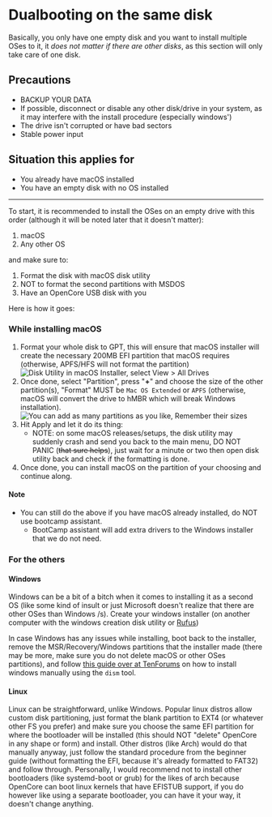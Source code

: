 # Dualbooting on the same disk

Basically, you only have one empty disk and you want to install multiple OSes to it, it *does not matter if there are other disks*, as this section will only take care of one disk.

## Precautions

* BACKUP YOUR DATA
* If possible, disconnect or disable any other disk/drive in your system, as it may interfere with the install procedure (especially windows')
* The drive isn't corrupted or have bad sectors
* Stable power input

## Situation this applies for

* You already have macOS installed
* You have an empty disk with no OS installed

---

To start, it is recommended to install the OSes on an empty drive with this order (although it will be noted later that it doesn't matter):

1. macOS
2. Any other OS

and make sure to:

1. Format the disk with macOS disk utility
2. NOT to format the second partitions with MSDOS
3. Have an OpenCore USB disk with you

Here is how it goes:

### While installing macOS

1. Format your whole disk to GPT, this will ensure that macOS installer will create the necessary 200MB EFI partition that macOS requires (otherwise, APFS/HFS will not format the partition)
   ![Disk Utility in macOS Installer, select View > All Drives](../images/disku1.png)
2. Once done, select "Partition", press "**+**" and choose the size of the other partition(s), "Format" MUST be `Mac OS Extended` or `APFS` (otherwise, macOS will convert the drive to hMBR which will break Windows installation).
   ![You can add as many partitions as you like, **Remember their sizes**](../images/disku2.png)
3. Hit Apply and let it do its thing:
   * NOTE: on some macOS releases/setups, the disk utility may suddenly crash and send you back to the main menu, DO NOT PANIC (~~that sure helps~~), just wait for a minute or two then open disk utility back and check if the formatting is done.
4. Once done, you can install macOS on the partition of your choosing and continue along.

#### Note

* You can still do the above if you have macOS already installed, do NOT use bootcamp assistant.
  * BootCamp assistant will add extra drivers to the Windows installer that we do not need.

### For the others

#### Windows

Windows can be a bit of a bitch when it comes to installing it as a second OS (like some kind of insult or just Microsoft doesn't realize that there are other OSes than Windows /s). Create your windows installer (on another computer with the windows creation disk utility or [Rufus](https://rufus.ie))

In case Windows has any issues while installing, boot back to the installer, remove the MSR/Recovery/Windows partitions that the installer made (there may be more, make sure you do not delete macOS or other OSes partitions), and follow [this guide over at TenForums](https://www.tenforums.com/tutorials/84331-apply-windows-image-using-dism-instead-clean-install.html) on how to install windows manually using the `dism` tool.

#### Linux

Linux can be straightforward, unlike Windows. Popular linux distros allow custom disk partitioning, just format the blank partition to EXT4 (or whatever other FS you prefer) and make sure you choose the same EFI partition for where the bootloader will be installed (this should NOT "delete" OpenCore in any shape or form) and install. Other distros (like Arch) would do that manually anyway, just follow the standard procedure from the beginner guide (without formatting the EFI, because it's already formatted to FAT32) and follow through. Personally, I would recommend not to install other bootloaders (like systemd-boot or grub) for the likes of arch because OpenCore can boot linux kernels that have EFISTUB support, if you do however like using a separate bootloader, you can have it your way, it doesn't change anything.
